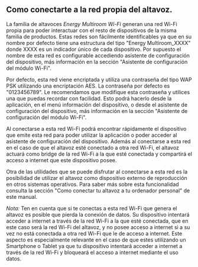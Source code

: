## Como conectarte a la red propia del altavoz.

La familia de altavoces *Energy Multiroom Wi-Fi* generan una red Wi-Fi propia para poder interactuar con el resto de dispositivos de la misma familia de productos. Estas redes son fácilmente identificables ya que en su nombre por defecto tiene una estructura del tipo "Energy Multiroom_XXXX" donde XXXX es un indicador único de cada dispositivo. Por supuesto el nombre de esta red es configurable accediendo asistente de configuración del dispositivo, más información en la sección "Asistente de configuración del módulo Wi-Fi".

Por defecto, esta red viene encriptada y utiliza una contraseña del tipo WAP PSK utilizando una encriptación AES. La contraseña por defecto es "0123456789". Le recomendamos que modifique esta contraseña y utilices una que puedas recordar con facilidad. Esto podrá hacerlo desde la aplicación, en el menú información del dispositivo,  o desde el asistente de configuración del dispositivo, más información en la sección "Asistente de configuración del módulo Wi-Fi". 

Al conectarse a esta red Wi-Fi podrá encontrar rápidamente el dispositivo que emite esta red para poder utilizar la aplicación o poder acceder al asistente de configuración del dispositivo. Además al conectarse a esta red en el caso de que el altavoz esté conectado a otra red Wi-Fi, el altavoz actuará como bridge de la red Wi-Fi a la que esté conectada y compartirá el acceso a internet que este dispositivo posee. 

Otra de las utilidades que se puede disfrutar al conectarse a esta red es la posibilidad de utilizar el altavoz como dispositivo externo de reproducción en otros sistemas operativos. Para saber más sobre esta funcionalidad consulta la sección "Como conectar tu altavoz a tu ordenador personal"  de este manual.

*Nota:* Ten en cuenta que si te conectas a esta red Wi-Fi que genera el altavoz es posible que pierda la conexión de datos. Su dispositivo intentará acceder a internet a través de la red Wi-Fi a la que esté conectada, que en este caso será la red Wi-Fi del altavoz, y no posee acceso a internet si a su vez no está conectada a otra red Wi-Fi que le de acceso a internet. Este aspecto es especialmente relevante en el caso de que estes utilizando un Smartphone o Tablet ya que tu dispositivo intentará acceder a internet a través de la red Wi-Fi y bloqueará el acceso a internet mediante el uso datos.
